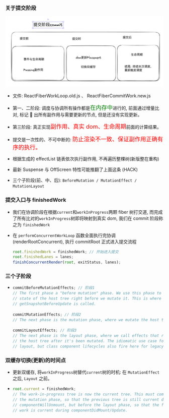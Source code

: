 ### 关于提交阶段

  <img src="./imgs/commit阶段.png" />

- 文件: ReactFiberWorkLoop.old.js 、 ReactFiberCommitWork.new.js

- 第一、二阶段: 调度与协调所有操作都是<font size="4" color="green">在内存中</font>进行的,
  前面通过增量比对, 标记 📌 出所有副作用与需要更新的节点, 但是还没有实现更新。

- 第三阶段: 真正实现<font size="4" color="red">副作用、真实 dom、生命周期</font>前面的计算结果。

- 提交是一次性的、不可中断的: <font size="4" color="red">防止渲染不一致、保证副作用正确有序的执行。</font>

- 根据生成的 effectList 链表依次执行副作用, 不再遍历整棵树(新版整在重构)

- 最新 Suspense 与 OffScreen 特性可能推翻了上面这条 (HACK)

- 三个子阶段(前、中、后): `BeforeMutation / MutationEffect / MutationLayout`

### 提交入口与 finishedWork

- 我们在协调阶段在根据`current`和`workInProgress`两颗 fiber 树打交道,
  而完成了所有比对的`workInProgress`树即将映射到真实 dom, 我们在 commit 阶段称之为 `finishedWork`

- 在 `performConcurrentWorkLoop` 函数全面执行完协调(renderRootConcurrent), 执行 commitRoot 正式进入提交流程
  ```javascript
  root.finishedWork = finishedWork; // 开始进入提交
  root.finishedLanes = lanes;
  finishConcurrentRender(root, exitStatus, lanes);
  ```

### 三个子阶段

- ```javascript
  commitBeforeMutationEffects; // 阶段1
  // The first phase a "before mutation" phase. We use this phase to read the
  // state of the host tree right before we mutate it. This is where
  // getSnapshotBeforeUpdate is called.

  commitMutationEffects; // 阶段2
  // The next phase is the mutation phase, where we mutate the host tree.

  commitLayoutEffects; // 阶段3
  // The next phase is the layout phase, where we call effects that read
  // the host tree after it's been mutated. The idiomatic use case for this is
  // layout, but class component lifecycles also fire here for legacy reasons.
  ```

### 双缓存切换(更新)的时间点

- 更新双缓存, 将`workInProgress`树替代`current`树的时机: 在 `MutationEffect` 之后, `Layout` 之前。

- ```javascript
  root.current = finishedWork;
  // The work-in-progress tree is now the current tree. This must come after
  // the mutation phase, so that the previous tree is still current during
  // componentWillUnmount, but before the layout phase, so that the finished
  // work is current during componentDidMount/Update.
  ```

